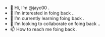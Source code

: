- 👋 Hi, I’m @jayc00 .
- 👀 I’m interested in foing back ..
- 🌱 I’m currently learning foing back .
- 💞️ I’m looking to collaborate on foing back ..
- 📫 How to reach me foing back .

<!---
jayc00/jayc00 is a ✨ special ✨ repository because its `README.md` (this file) appears on your GitHub profile.
You can click the Preview link to take a look at your changes.
--->
